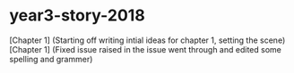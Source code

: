 # year3-story-2018


[Chapter 1] (Starting off writing intial ideas for chapter 1, setting the scene)
<br>
[Chapter 1] (Fixed issue raised in the issue went through and edited some spelling and grammer)